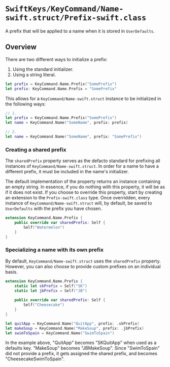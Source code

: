 # ``SwiftKeys/KeyCommand/Name-swift.struct/Prefix-swift.class``

A prefix that will be applied to a name when it is stored in `UserDefaults`.

## Overview

There are two different ways to initialize a prefix:

1. Using the standard initializer.
2. Using a string literal.

```swift
let prefix = KeyCommand.Name.Prefix("SomePrefix")
let prefix: KeyCommand.Name.Prefix = "SomePrefix"
```

This allows for a ``KeyCommand/Name-swift.struct`` instance to be initialized in the following ways:

```swift
// 1.
let prefix = KeyCommand.Name.Prefix("SomePrefix")
let name = KeyCommand.Name("SomeName", prefix: prefix)

// 2.
let name = KeyCommand.Name("SomeName", prefix: "SomePrefix")
```

### Creating a shared prefix

The `sharedPrefix` property serves as the defacto standard for prefixing all instances of ``KeyCommand/Name-swift.struct``. In order for a name to have a different prefix, it must be included in the name's initializer.

The default implementation of the property returns an instance containing an empty string. In essence, if you do nothing with this property, it will be as if it does not exist. If you choose to override this property, start by creating an extension to the ``Prefix-swift.class`` type. Once overridden, every instance of ``KeyCommand/Name-swift.struct`` will, by default, be saved to `UserDefaults` with the prefix you have chosen.

```swift
extension KeyCommand.Name.Prefix {
    public override var sharedPrefix: Self {
        Self("Watermelon")
    }
}
```

### Specializing a name with its own prefix

By default, ``KeyCommand/Name-swift.struct`` uses the `sharedPrefix` property. However, you can also choose to provide custom prefixes on an individual basis.

```swift
extension KeyCommand.Name.Prefix {
    static let skPrefix = Self("SK")
    static let jbPrefix = Self("JB")
    
    public override var sharedPrefix: Self {
        Self("Cheesecake")
    }
}

let quitApp = KeyCommand.Name("QuitApp", prefix: .skPrefix)
let makeSoup = KeyCommand.Name("MakeSoup", prefix: .jbPrefix)
let swimToSpain = KeyCommand.Name("SwimToSpain")

```

In the example above, "QuitApp" becomes "SKQuitApp" when used as a defaults key. "MakeSoup" becomes "JBMakeSoup". Since "SwimToSpain" did not provide a prefix, it gets assigned the shared prefix, and becomes "CheesecakeSwimToSpain".
